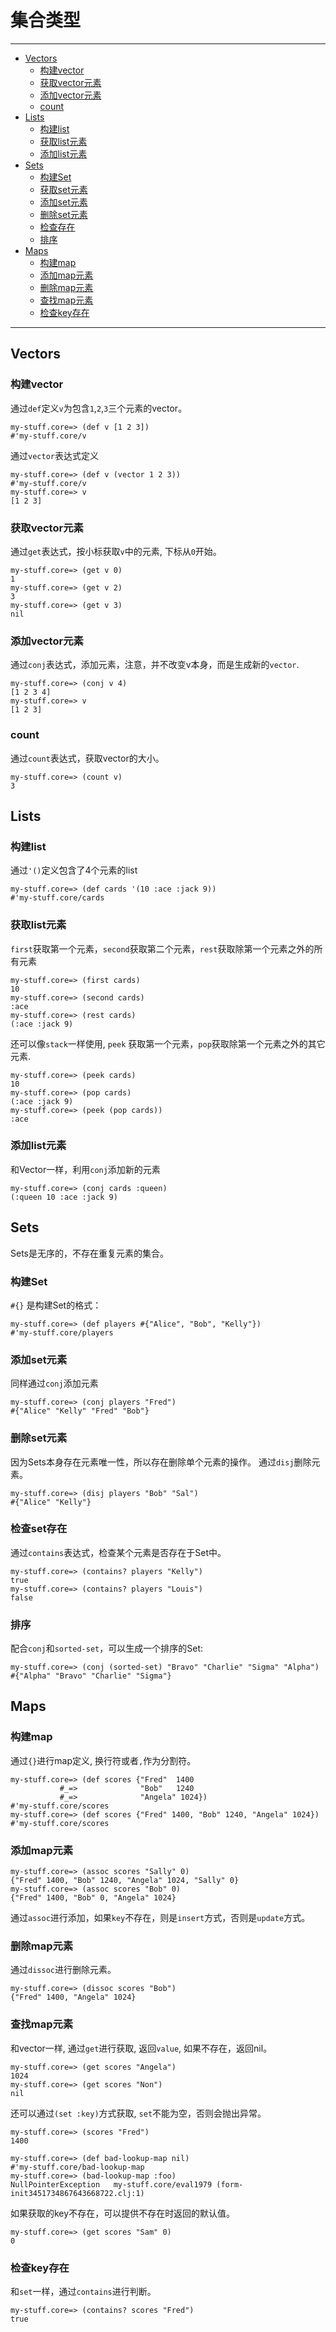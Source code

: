 # 集合类型


-----------------------
* [Vectors](#vectors)
  * [构建vector](#构建vector)
  * [获取vector元素](#获取vector元素)
  * [添加vector元素](#添加vector元素)
  * [count](#count)
* [Lists](#lists)
  * [构建list](#构建list)
  * [获取list元素](#获取list元素)
  * [添加list元素](#添加list元素)
* [Sets](#sets)
  * [构建Set](#构建set)
  * [获取set元素](#获取set元素)
  * [添加set元素](#添加set元素)
  * [删除set元素](#删除set元素)
  * [检查存在](#检查存在)
  * [排序](#排序)
* [Maps](#maps)
  * [构建map](#构建map)
  * [添加map元素](#添加map元素)
  * [删除map元素](#删除map元素)
  * [查找map元素](#查找map元素)
  * [检查key存在](#检查key存在)
-----------------------

## Vectors

### 构建vector

通过`def`定义`v`为包含`1`,`2`,`3`三个元素的vector。
```
my-stuff.core=> (def v [1 2 3])
#'my-stuff.core/v
```

通过`vector`表达式定义
```
my-stuff.core=> (def v (vector 1 2 3))
#'my-stuff.core/v
my-stuff.core=> v
[1 2 3]
```

### 获取vector元素

通过`get`表达式，按小标获取`v`中的元素, 下标从`0`开始。

```
my-stuff.core=> (get v 0)
1
my-stuff.core=> (get v 2)
3
my-stuff.core=> (get v 3)
nil
```

### 添加vector元素

通过`conj`表达式，添加元素，注意，并不改变v本身，而是生成新的`vector`.

```
my-stuff.core=> (conj v 4)
[1 2 3 4]
my-stuff.core=> v
[1 2 3]
```

### count

通过`count`表达式，获取vector的大小。
```
my-stuff.core=> (count v)
3
```


## Lists

### 构建list

通过`'()`定义包含了4个元素的list

```
my-stuff.core=> (def cards '(10 :ace :jack 9))
#'my-stuff.core/cards
```

### 获取list元素

`first`获取第一个元素，`second`获取第二个元素，`rest`获取除第一个元素之外的所有元素

```
my-stuff.core=> (first cards)
10
my-stuff.core=> (second cards)
:ace
my-stuff.core=> (rest cards)
(:ace :jack 9)
```

还可以像`stack`一样使用, `peek` 获取第一个元素，`pop`获取除第一个元素之外的其它元素.

```
my-stuff.core=> (peek cards)
10
my-stuff.core=> (pop cards)
(:ace :jack 9)
my-stuff.core=> (peek (pop cards))
:ace
```

### 添加list元素

和Vector一样，利用`conj`添加新的元素

```
my-stuff.core=> (conj cards :queen)
(:queen 10 :ace :jack 9)
```

## Sets

Sets是无序的，不存在重复元素的集合。

### 构建Set

`#{}` 是构建Set的格式：

```
my-stuff.core=> (def players #{"Alice", "Bob", "Kelly"})
#'my-stuff.core/players
```

### 添加set元素

同样通过`conj`添加元素

```
my-stuff.core=> (conj players "Fred")
#{"Alice" "Kelly" "Fred" "Bob"}
```

### 删除set元素

因为Sets本身存在元素唯一性，所以存在删除单个元素的操作。
通过`disj`删除元素。

```
my-stuff.core=> (disj players "Bob" "Sal")
#{"Alice" "Kelly"}
```

### 检查set存在

通过`contains`表达式，检查某个元素是否存在于Set中。


```
my-stuff.core=> (contains? players "Kelly")
true
my-stuff.core=> (contains? players "Louis")
false
```

### 排序

配合`conj`和`sorted-set`，可以生成一个排序的Set:

```
my-stuff.core=> (conj (sorted-set) "Bravo" "Charlie" "Sigma" "Alpha")
#{"Alpha" "Bravo" "Charlie" "Sigma"}
```

## Maps

### 构建map

通过`{}`进行map定义, 换行符或者`,`作为分割符。

```
my-stuff.core=> (def scores {"Fred"  1400
           #_=>              "Bob"   1240
           #_=>              "Angela" 1024})
#'my-stuff.core/scores
my-stuff.core=> (def scores {"Fred" 1400, "Bob" 1240, "Angela" 1024})
#'my-stuff.core/scores
```

### 添加map元素

```
my-stuff.core=> (assoc scores "Sally" 0)
{"Fred" 1400, "Bob" 1240, "Angela" 1024, "Sally" 0}
my-stuff.core=> (assoc scores "Bob" 0)
{"Fred" 1400, "Bob" 0, "Angela" 1024}
```

通过`assoc`进行添加，如果`key`不存在，则是`insert`方式，否则是`update`方式。

### 删除map元素

通过`dissoc`进行删除元素。

```
my-stuff.core=> (dissoc scores "Bob")
{"Fred" 1400, "Angela" 1024}
```

### 查找map元素

和vector一样, 通过`get`进行获取, 返回`value`, 如果不存在，返回nil。

```
my-stuff.core=> (get scores "Angela")
1024
my-stuff.core=> (get scores "Non")
nil
```

还可以通过`(set :key)`方式获取, `set`不能为空，否则会抛出异常。

```
my-stuff.core=> (scores "Fred")
1400

my-stuff.core=> (def bad-lookup-map nil)
#'my-stuff.core/bad-lookup-map
my-stuff.core=> (bad-lookup-map :foo)
NullPointerException   my-stuff.core/eval1979 (form-init3451734867643668722.clj:1)
```

如果获取的key不存在，可以提供不存在时返回的默认值。

```
my-stuff.core=> (get scores "Sam" 0)
0
```


### 检查key存在

和`set`一样，通过`contains`进行判断。

```
my-stuff.core=> (contains? scores "Fred")
true
```

